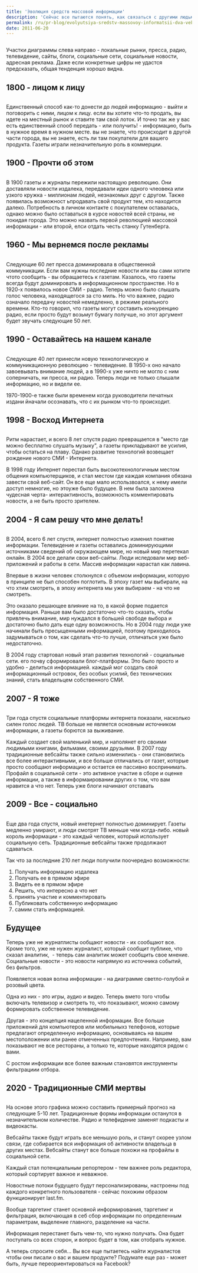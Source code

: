 ```yaml
---
title: 'Эволюция средств массовой информации'
description: 'Сейчас все пытаются понять, как связаться с другими людьми. Раньше это было проще - вы просто размещаете рекламное сообщение в подходящей газете. Сейчас такой метод уже не работает. Так как соединяются люди в наши дни?'
permalink: /ru/pr-blog/evolyutsiya-sredstv-massovoy-informatsii-dva-veka
date: 2011-06-20
---
```


<img src="https://cdn.baekdal.com/2009/marketflow1.jpg" alt="">
<p>Участки диаграммы слева направо - локальные рынки, пресса, радио, телевидение, сайты, блоги, социальные сети, социальные новости, адресная реклама. Даже если конкретные цифры не удастся предсказать, общая тенденция хорошо видна.</p>
<h2>1800 - лицом к лицу</h2>

<img src="https://cdn.baekdal.com/2009/marketflow2.jpg" alt="">
<p>Единственный способ как-то донести до людей информацию - выйти и поговорить с ними, лицом к лицу. если вы хотите что-то продать, вы идете на местный рынок и ставите там свой лоток. И точно так же у вас есть единственный спооб передать - или получить! - информацию, быть в нужное время в нужном месте. вы не знаете, что происходит в другой части города, вы не знаете, есть ли там покупатели для вашего продукта. Газеты играли незначительную роль в коммерции.</p>
<h2>1900 - Прочти об этом</h2>

<img src="https://cdn.baekdal.com/2009/marketflow3.jpg" alt="">
<p>В 1900 газеты и журналы пережили настоящую революцию. Они доставляли новости издалека, передавали идеи одного члеовека или узкого кружка - миллионам людей, незнакомых друг с другом. Также появилась возможност ьпродавать свой продукт тем, кто находится далеко. Потребность в личном контакте с покупателем оставалась, однако можно было оставаться в курсе новостей всей страны, не покидая города. Это можно назвать первой революцией массовой информации - или второй, елси отдать честь станку Гутенберга.</p>
<h2>1960 - Мы вернемся после рекламы</h2>

<img src="https://cdn.baekdal.com/2009/marketflow4.jpg" alt="">
<p>Следующие 60 лет пресса доминировала в общественной коммуникации. Если вам нужны последние новости или вы сами хотите чтото сообщить - вы обращаетесь к газетам. Казалось, что газеты всегда будут доминировать в информационном пространстве. Но в 1920-х появилось новое СМИ - радио. Теперь можно было слышать голос человека, находящегося за сто миль. Но что важнее, радио означало передачу новостей немедленно, в режиме реального времени. Кто-то говорил, что газеты могут составить конкуренцию радио, если просто будут возьмут бумагу получше, но этот аргумент будет звучать следующие 50 лет.</p>
<h2>1990 - Оставайтесь на нашем канале</h2>

<img src="https://cdn.baekdal.com/2009/marketflow5.jpg" alt="">
<p>Следующие 40 лет принесли новую технологическую и коммуникационную революцию - телевидение. В 1950-х оно начало завоевывать внимание людей, а в 1990-х уже ничто не могло с ним соперничать, ни пресса, ни радио. Теперь люди не только слышали информацию, но и видели ее. </p>
<p>1970-1900-е также были временем когда руководители печатных издани йначали осознавать, что с их рынком что-то происходит. </p>
<h2>1998 - Восход Интернета</h2>

<img src="https://cdn.baekdal.com/2009/marketflow6.jpg" alt="">
<p>Ритм нарастает, и всего 8 лет спустя радио превращается в &quot;место где можно бесплатно слушать музыку&quot;, а газеты прикладывают ве усилия, чтобы остаться на плаву. Однако развитие технологий возвещает рождение нового СМИ - Интернета.</p>
<p>В 1998 году Интернет перестал быть высокотехнологичным местом общения компьютерщиков, и стал местом где каждая компания обязана завести свой веб-сайт. Он все еще мало использвоался, к нему имели доступ немногие, но этоуже было будущее. В нем была заложена чудесная черта-  интерактивность, возможность комментировать новости, а не быть просто зрителем. </p>
<h2>2004 - Я сам решу что мне делать!</h2>

<img src="https://cdn.baekdal.com/2009/marketflow8.jpg" alt="">
<p>В 2004, всего 6 лет спустя, интернет полностью изменил понятие информации. Телевидение и газеты оставались доминирующими источниками сведений об окружающем мире, но новый мир перетекал онлайн.  В 2004 все делали свои веб-сайты. Люди иследовали мир веб-приложений и работы в сети. Массив информации нарастал как лавина. </p>
<p>Впервые в жизни человек столкнулся с объемом информации, которую в принципе не был способен поглотить. В эпоху газет мы выбирали, на что хтим смотреть, в эпоху интернета мы уже выбираем - на что не смотреть. </p>
<p>Это оказало решающее влияние на то, в какой форме подается информация. Раньше вам было достаточно что-то сказать, чтобы привлечь внимание, мир нуждался в большей свободе выбора и достаточно было дать еще одну возможность.  Но в 2004 году люди уже начинали быть пресыщенными информацией, поэтому приходилось задумываться о том, как сделать что-то лучше, отличаться уже было недостаточно.</p>
<p>В 2004 году стартовал новый этап развития технологий - социальные сети. его почву сформировали блог-платформы. Это было просто и удобно - делиться информацией. каждый мог создать свой информационный островок, без особых усилий, без технических знаний, стать владельцем собственного СМИ. </p>
<h2>2007 - Я тоже</h2>

<img src="https://cdn.baekdal.com/2009/marketflow9.jpg" alt="">
<p>Три года спустя социальные платформы интернета показали, насколько силен голос людей. ТВ больше не является основным источником информации, а газеты борются за выживание. </p>
<p>Каждый создает свой маленький мир, и наполянет его своими людимыми книгами, фильмами, своими друзьями. В 2007 году традиционные вебсайты также сильно изменились - они становились все более интерактивными, и все больше отличались от газет, которые просто сообщают информацию и остается ее пассивно воспринимать. Профайл в социальной сети - это активное участие в сборе и оценке информации, а также в информаировании других о том, что вам нравится а что нет. Теперь уже блоги начинают отставать</p>
<h2>2009 - Все - социально</h2>

<img src="https://cdn.baekdal.com/2009/marketflow10.jpg" alt="">
<p>Еще два года спустя, новый инетернет полностью доминирует. Газеты медленно умирают, и люди смотрят ТВ меньше чем когда-либо. новый король информации - это каждый человек, который использует социальную сеть. Традиционные вебсайты также продолжают сдаваться. </p>
<p>Так что за последние 210 лет люди получили поочередно возможности:</p>
<ol>

  <li>Получать информацию издалека</li>

  <li>Получать ее в прямом эфире</li>

  <li>Видеть ее в прямом эфире</li>

  <li>Решить, что интересно а что нет</li>

  <li>принять участие и комментировать</li>

  <li>Публиковать собственную информацию</li>

  <li>самим стать информацией.</li>
</ol>

<h2>Будущее</h2>
<p>Теперь уже не журнатлисты ообщают новости - их сообщают все. Кроме того, уже не нужен журналист, который сообщит публике, что сказал аналитик,  - теперь сам аналитик может сообщить свое мнение. Социальные новости - это новости напрямую из источника событий, без фильтров.</p>
<p>Появляется новая волна информации - на диаграмме светло-голубой и розовый цвета.</p>
<p>Одна из них - это игры, аудио и видео. Теперь вмето того чтобы включать телевизор и смотреть то, что показывают, можно самому формировать собственное телевидение. </p>
<p>Другая - это концепция нацеленной информации. Все больше приложений для компьютеров или мобильныхз телефонов, которые предлагают определенную информацию, основываясь на вашем местоположении или ранее отмеченных предпочтениях. Например, вам показывают не все рестораны, а только те, которые находятся рядом с вами. </p>
<p>С ростом информации все более важным становятся инструменты фильтрациии отбора.</p>
<h2>2020 - Традиционные СМИ мертвы</h2>

<img src="https://cdn.baekdal.com/2009/marketflow11.jpg" alt="">
<p>На основе этого графика можно составить примерный прогноз на следующие 5-10 лет. Традиционные формы информации останутся в незначительном количестве. Радио и телефидение заменят подкасты и видеокасты. </p>
<p>Вебсайты также будут играть все меньшую роль, и станут скорее узлом связи, где собирается вся информация об активности владельца в других местах. Вебсайты станут все больше похожи на профайлы в социальной сети.</p>
<p>Каждый стал потенциальным репортером - тем важнее роль редактора, который сортирует важное и неважное. </p>
<p>Новостные потоки будущего будут персонализированы, настроены под каждого конкретного пользователя - сейчас похожим образом функционирует last.fm. </p>
<p>Вообще таргетинг станет основной информирования, таргетинг и фильтрация, включающая в себ сбор информации по определенным параметрам, выделение главного, разделение на части. </p>
<p>Информация перестанет быть чем-то, что нужно получать. Она будет поступать со всех сторон, и вопрос будет в том, как отобрать нужное. </p>
<p>А теперь спросите себя... Вы все еще пытаетесь найти журналистов чтобы они писали о вас и вашем продукте? Подумате еще раз - может быть, лучше переориентироваться на Facebook?</p>

